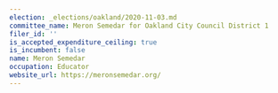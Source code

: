 ```yaml
---
election: _elections/oakland/2020-11-03.md
committee_name: Meron Semedar for Oakland City Council District 1
filer_id: ''
is_accepted_expenditure_ceiling: true
is_incumbent: false
name: Meron Semedar
occupation: Educator
website_url: https://meronsemedar.org/
---
```

